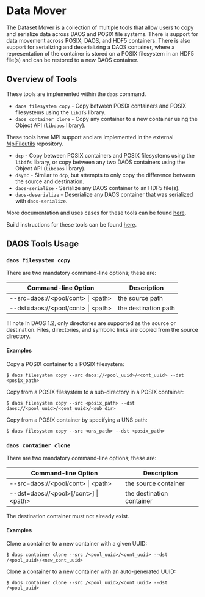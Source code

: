 # Data Mover

The Dataset Mover is a collection of multiple tools that allow users to copy
and serialize data across DAOS and POSIX file systems. There is support for
data movement across POSIX, DAOS, and HDF5 containers.
There is also support for serializing and deserializing a DAOS container,
where a representation of the container is stored on a POSIX filesystem
in an HDF5 file(s) and can be restored to a new DAOS container.

## Overview of Tools

These tools are implemented within the `daos` command.

* `daos filesystem copy` - Copy between POSIX containers and POSIX filesystems
  using the `libdfs` library.
* `daos container clone` - Copy any container to a new container using the
  Object API (`libdaos` library).

These tools have MPI support and are implemented in the external
[MpiFileutils](https://github.com/hpc/mpifileutils) repository.

* `dcp` - Copy between POSIX containers and POSIX filesystems using the
  `libdfs` library, or copy between any two DAOS containers using the
  Object API (`libdaos` library).
* `dsync` - Similar to `dcp`, but attempts to only copy the difference
  between the source and destination.
* `daos-serialize` - Serialize any DAOS container to an HDF5 file(s).
* `daos-deserialize` - Deserialize any DAOS container that was serialized with
  `daos-serialize`.

More documentation and uses cases for these tools can be found
[here](https://github.com/hpc/mpifileutils/blob/main/DAOS-Support.md).

Build instructions for these tools can be found
[here](https://mpifileutils.readthedocs.io/en/latest/build.html#daos-support).

## DAOS Tools Usage

### `daos filesystem copy`

There are two mandatory command-line options; these are:

| **Command-line Option**               | **Description**      |
| ------------------------------------- | -------------------- |
| --src=daos://<pool/cont\> \| <path\>  | the source path      |
| --dst=daos://<pool/cont\> \| <path\>  | the destination path |

!!! note
    In DAOS 1.2, only directories are supported as the source or destination.
    Files, directories, and symbolic links are copied from the source directory.

#### Examples

Copy a POSIX container to a POSIX filesystem:
```shell
$ daos filesystem copy --src daos://<pool_uuid>/<cont_uuid> --dst <posix_path>
```

Copy from a POSIX filesystem to a sub-directory in a POSIX container:
```shell
$ daos filesystem copy --src <posix_path> --dst daos://<pool_uuid>/<cont_uuid>/<sub_dir>
```

Copy from a POSIX container by specifying a UNS path:
```shell
$ daos filesystem copy --src <uns_path> --dst <posix_path>
```

### `daos container clone`

There are two mandatory command-line options; these are:

| **Command-line Option**                   | **Description**           |
| ----------------------------------------- | ------------------------- |
| --src=daos://<pool/cont\> \| <path\>      | the source container      |
| --dst=daos://<pool\>[/cont\>] \| <path\>  | the destination container |

The destination container must not already exist.

#### Examples

Clone a container to a new container with a given UUID:
```shell
$ daos container clone --src /<pool_uuid>/<cont_uuid> --dst /<pool_uuid>/<new_cont_uuid>
```

Clone a container to a new container with an auto-generated UUID:
```shell
$ daos container clone --src /<pool_uuid>/<cont_uuid> --dst /<pool_uuid>
```
